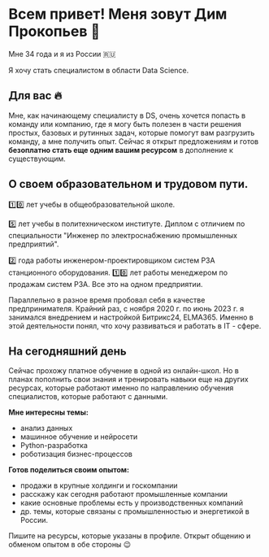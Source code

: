 # Всем привет! Меня зовут Дим Прокопьев 👋

Мне 34 года и я из России :ru:

Я хочу стать специалистом в области Data Science.

## Для вас :fire:

Мне, как начинающему специалисту в DS, очень хочется попасть в команду или компанию, где я могу быть полезен в части решения простых, базовых и рутинных задач, которые помогут вам разгрузить команду, а мне получить опыт. Сейчас я открыт предложениям и готов **безоплатно стать еще одним вашим ресурсом** в дополнение к существующим.

## О своем образовательном и трудовом пути.
1️⃣0️⃣ лет учебы в общеобразовательной школе.

5️⃣ лет учебы в политехническом институте. Диплом с отличием по специальности "Инженер по электроснабжению промышленных предприятий".

2️⃣ года работы инженером-проектировщиком систем РЗА станционного оборудования. 1️⃣0️⃣ лет работы менеджером по продажам систем РЗА. Все это на одном предприятии.

Параллельно в разное время пробовал себя в качестве предпринимателя. Крайний раз, с ноября 2020 г. по июнь 2023 г. я занимался внедрением и настройкой Битрикс24, ELMA365. Именно в этой деятельности понял, что хочу развиваться и работать в IT - сфере. 

## На сегодняшний день

Сейчас прохожу платное обучение в одной из онлайн-школ. Но в планах пополнить свои знания и тренировать навыки еще на других ресурсах, которые работают именно по направлению обучения специалистов, которые работают с данными.

**Мне интересны темы:**
* анализ данных
* машинное обучение и нейросети
* Python-разработка
* роботизация бизнес-процессов

**Готов поделиться своим опытом:**
* продажи в крупные холдинги и госкомпании
* расскажу как сегодня работают промышленные компании
* какие основные проблемы есть у производственных компаний
* др. темы, которые связаны с промышленностью и энергетикой в России.

Пишите на ресурсы, которые указаны в профиле. Открыт общению и обменом опытом в обе стороны :wink:
